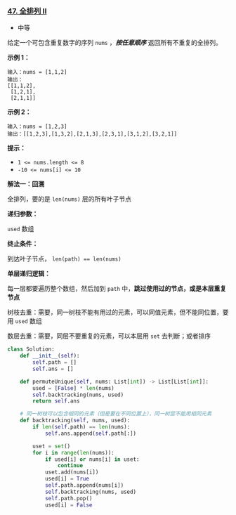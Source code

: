 ### [47. 全排列 II](https://leetcode.cn/problems/permutations-ii/)

- 中等

给定一个可包含重复数字的序列 `nums` ，***按任意顺序*** 返回所有不重复的全排列。

**示例 1：**

```
输入：nums = [1,1,2]
输出：
[[1,1,2],
 [1,2,1],
 [2,1,1]]
```

**示例 2：**

```
输入：nums = [1,2,3]
输出：[[1,2,3],[1,3,2],[2,1,3],[2,3,1],[3,1,2],[3,2,1]]
```

**提示：**

- `1 <= nums.length <= 8`
- `-10 <= nums[i] <= 10`

**解法一：回溯**

全排列，要的是 `len(nums)` 层的所有叶子节点

**递归参数：**

 `used` 数组

**终止条件：**

到达叶子节点， `len(path) == len(nums)` 

**单层递归逻辑：**

每一层都要遍历整个数组，然后加到 `path` 中，**跳过使用过的节点，或是本层重复节点**

树枝去重：需要，同一树枝不能有用过的元素，可以同值元素，但不能同位置，要用 `used` 数组

数层去重：需要，同层不要重复的元素，可以本层用 `set` 去判断；或者排序

```python
class Solution:
    def __init__(self):
        self.path = []
        self.ans = []

    def permuteUnique(self, nums: List[int]) -> List[List[int]]:
        used = [False] * len(nums)
        self.backtracking(nums, used)
        return self.ans

    # 同一树枝可以包含相同的元素（但是要在不同位置上），同一树层不能用相同元素
    def backtracking(self, nums, used):
        if len(self.path) == len(nums):
            self.ans.append(self.path[:])

        uset = set()
        for i in range(len(nums)):
            if used[i] or nums[i] in uset:
                continue
            uset.add(nums[i])
            used[i] = True
            self.path.append(nums[i])
            self.backtracking(nums, used)
            self.path.pop()
            used[i] = False
```

